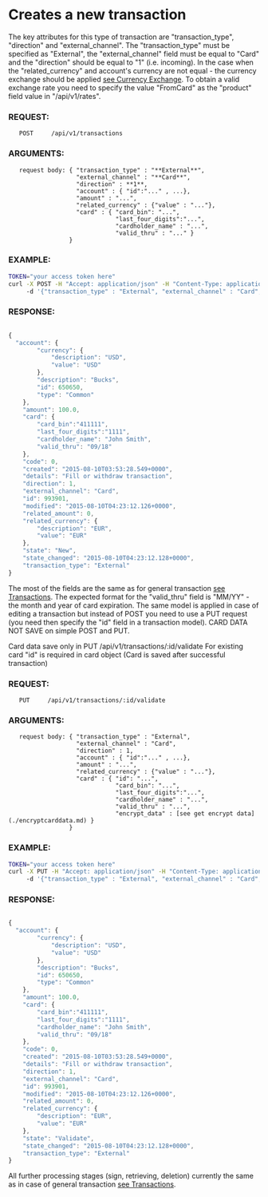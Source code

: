 # Creates a new transaction

The key attributes for this type of transaction are "transaction_type", "direction" and "external_channel". 
The "transaction_type" must be specified as "External", the "external_channel" field must be equal to "Card" 
and the "direction" should be equal to "1" (i.e. incoming).
In the case when the "related_currency" and account's currency are not equal - the currency exchange should be applied 
[see Currency Exchange](./currenciesfortransaction.md). To obtain a valid exchange rate you need to specify the value "FromCard" as the "product" 
field value in "/api/v1/rates".

### REQUEST:

       POST     /api/v1/transactions

### ARGUMENTS:

       request body: { "transaction_type" : "**External**", 
                       "external_channel" : "**Card**", 
                       "direction" : **1**, 
                       "account" : { "id":"..." , ...}, 
                       "amount" : "...", 
                       "related_currency" : {"value" : "..."}, 
                       "card" : { "card_bin": "...",
                                  "last_four_digits":"...",
                                  "cardholder_name" : "...",
                                  "valid_thru" : "..." }
                     }

### EXAMPLE:

```bash
TOKEN="your access token here"
curl -X POST -H "Accept: application/json" -H "Content-Type: application/json" -H "Authorization: Bearer $TOKEN" 
     -d '{"transaction_type" : "External", "external_channel" : "Card","direction" : 1, "account" : {"id", 650650}, "related_currency":{"value" : "EUR"}, "amount" : 100.00, "card" : {"card_bin" : "111111", "last_four_digits":"1111", "cardholder_name" : "John Smith", "valid_thru" : "09/18"}  }' https://api.projectdgc.com/api/v1/transactions
```

### RESPONSE:

```javascript

{
  "account": {
        "currency": {
            "description": "USD",
            "value": "USD"
        },
        "description": "Bucks",
        "id": 650650,
        "type": "Common"
    },
    "amount": 100.0,
    "card": {
        "card_bin":"411111",
        "last_four_digits":"1111",
        "cardholder_name": "John Smith",
        "valid_thru": "09/18"
    },
    "code": 0,
    "created": "2015-08-10T03:53:28.549+0000",
    "details": "Fill or withdraw transaction",
    "direction": 1,
    "external_channel": "Card",
    "id": 993901,
    "modified": "2015-08-10T04:23:12.126+0000",
    "related_amount": 0,
    "related_currency": {
        "description": "EUR",
        "value": "EUR"
    },
    "state": "New",
    "state_changed": "2015-08-10T04:23:12.128+0000",
    "transaction_type": "External"
}
```



The most of the fields are the same as for general transaction [see Transactions](../transactions.md). 
The expected format for the "valid_thru" field is "MM/YY" - the month and year of card expiration.
The same model is applied in case of editing a transaction but instead of POST you need to use a PUT request 
(you need then specify the "id" field in a transaction model). CARD DATA NOT SAVE on simple POST and PUT.

Card data save only in PUT /api/v1/transactions/:id/validate
For existing card "id" is required in card object  (Card is saved after successful transaction)
### REQUEST:

       PUT     /api/v1/transactions/:id/validate

### ARGUMENTS:

       request body: { "transaction_type" : "External", 
                       "external_channel" : "Card", 
                       "direction" : 1, 
                       "account" : { "id":"..." , ...}, 
                       "amount" : "...", 
                       "related_currency" : {"value" : "..."},
                       "card" : { "id": "...",
                                  "card_bin": "...",
                                  "last_four_digits":"...",
                                  "cardholder_name" : "...",
                                  "valid_thru" : "...", 
                                  "encrypt_data" : [see get encrypt data](./encryptcarddata.md) }
                     }
                     
### EXAMPLE:

```bash
TOKEN="your access token here"
curl -X PUT -H "Accept: application/json" -H "Content-Type: application/json" -H "Authorization: Bearer $TOKEN" 
     -d '{"transaction_type" : "External", "external_channel" : "Card","direction" : 1, "account" : {"id", 650650}, "related_currency":{"value" : "EUR"}, "amount" : 100.00, "card" : {"card_bin" : "111111", "last_four_digits":"1111", "cardholder_name" : "John Smith", "valid_thru" : "09/18", "encrypt_data" : "adyenjs_0_1_16$1qxZVgjVyyziayLtky9UpQ18e7DeHU2OaGKiIpzD574CKSBdsWNtRNUIQJdfrEjQBfXG5Mw5/NbfAUbXolqdSEaIvocf+rWaf+Z7+jGlabJboCQWrFW3AFapRQ9BGHMyXXEn1CZfTYgc8A+A1BS1ctuG1GADrorFcvUH958XVABUwSYkUSifkqtBSaLzKpclCUXJx5FRE2y4EdgMBMNaAytBmpXOEFQuzDfl1bRF+GrQ0CXdn+k1CazySW7FdLFvrRv6K/mV3SrUHRTVy51ztwovDDNl9Wt6dXy5Xhdc0xw+Om5RPPvrqz6J5sEMGsIdKCK3VWwrYOyqCMqFd/rFBg==$r1RSGOiE0bfNyWYHQIlYjnhjKgsD1Q1cwqyDMnpGcSAdGwvIBik4VatqauebFEKQO634arRLpmTxD1e2w+bcPIM9pKeeQ/BZj5Kd6BFBXMuK/XqLaC//RKenDGKJqFNZmf8V3mzBKDN9w30/Wj8sVjb0Lxpnnj2Hxwv7ma3Z42CE25gJN4pgG+hQj+KIkN0u+41ADNYHUNgD72pjDVTZOB5oKWOgmYNsdj+z77XVpJMUjLr2nsGBG78RaCfLcA5eTspK/cKAukLi0dlyiKDlyZbe30/9nUfcoAmJjMTvdmq2/XZX3imPvFAQAdWvOqsQ3NmHdsv6eftuXLEYBlRGm2iNNaVwZ4tAx+YBApbyG6Ucqn2ysMFNo+qUAl8="}  }' https://api.projectdgc.com/api/v1/transactions/993901/validate
```

### RESPONSE:

```javascript

{
  "account": {
        "currency": {
            "description": "USD",
            "value": "USD"
        },
        "description": "Bucks",
        "id": 650650,
        "type": "Common"
    },
    "amount": 100.0,
    "card": {
        "card_bin":"411111",
        "last_four_digits":"1111",
        "cardholder_name": "John Smith",
        "valid_thru": "09/18"
    },
    "code": 0,
    "created": "2015-08-10T03:53:28.549+0000",
    "details": "Fill or withdraw transaction",
    "direction": 1,
    "external_channel": "Card",
    "id": 993901,
    "modified": "2015-08-10T04:23:12.126+0000",
    "related_amount": 0,
    "related_currency": {
        "description": "EUR",
        "value": "EUR"
    },
    "state": "Validate",
    "state_changed": "2015-08-10T04:23:12.128+0000",
    "transaction_type": "External"
}
```

All further processing stages (sign, retrieving, deletion) 
currently the same as in case of general transaction [see Transactions](../transactions.md).
